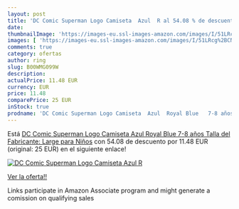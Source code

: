 ```yaml
---
layout: post
title: 'DC Comic Superman Logo Camiseta  Azul  R al 54.08 % de descuento'
date: 
thumbnailImage: 'https://images-eu.ssl-images-amazon.com/images/I/51LRcg%2BCNML._SL200_.jpg'
images: [ 'https://images-eu.ssl-images-amazon.com/images/I/51LRcg%2BCNML._SL200_.jpg' ]
comments: true
category: ofertas
author: ring
slug: B00WMG099W
description:
actualPrice: 11.48 EUR
currency: EUR
price: 11.48
comparePrice: 25 EUR
inStock: true
prodname: 'DC Comic Superman Logo Camiseta  Azul  Royal Blue   7-8 años  Talla del Fabricante: Large  para Niños'
---
```


Está [DC Comic Superman Logo Camiseta  Azul  Royal Blue   7-8 años  Talla del Fabricante: Large  para Niños](https://www.amazon.es/dp/B00WMG099W/?tag=tolees-21) con 54.08 de descuento por 11.48 EUR (original: 25 EUR) en el siguiente enlace!

[![DC Comic Superman Logo Camiseta  Azul  R](https://images-eu.ssl-images-amazon.com/images/I/51LRcg%2BCNML._SL200_.jpg)](https://www.amazon.es/dp/B00WMG099W/?tag=tolees-21)

[Ver la oferta!!](https://www.amazon.es/dp/B00WMG099W/?tag=tolees-21)

Links participate in Amazon Associate program and might generate a comission on qualifying sales


